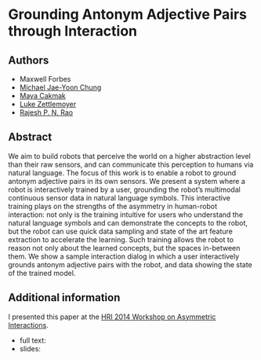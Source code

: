 # Grounding Antonym Adjective Pairs through Interaction

## Authors
- Maxwell Forbes
- [Michael Jae-Yoon Chung](https://sites.google.com/site/gradstudentpage/)
- [Maya Cakmak](http://www.mayacakmak.com/)
- [Luke Zettlemoyer](https://homes.cs.washington.edu/~lsz/)
- [Rajesh P. N. Rao](http://homes.cs.washington.edu/~rao/)

## Abstract
We aim to build robots that perceive the world on a higher abstraction level than their raw sensors, and can communicate this perception to humans via natural language. The focus of this work is to enable a robot to ground antonym adjective pairs in its own sensors. We present a system where a robot is interactively trained by a user, grounding the robot’s multimodal continuous sensor data in natural language symbols. This interactive training plays on the strengths of the asymmetry in human-robot interaction: not only is the training intuitive for users who understand the natural language symbols and can demonstrate the concepts to the robot, but the robot can use quick data sampling and state of the art feature extraction to accelerate the learning. Such training allows the robot to reason not only about the learned concepts, but the spaces in-between them. We show a sample interaction dialog in which a user interactively grounds antonym adjective pairs with the robot, and data showing the state of the trained model.

## Additional information
I presented this paper at the [HRI 2014 Workshop on Asymmetric Interactions](https://aiweb.techfak.uni-bielefeld.de/hri2014_workshop_asymmetric_interactions/program.html).

- full text: <a href="/data/research/robotics/forbes2014grounding/forbes2014grounding.pdf"><span class="glyphicon glyphicon-file"></span></a>
- slides: <a href="/data/research/robotics/forbes2014grounding/forbes2014grounding_slides.pdf"><span class="glyphicon glyphicon-th-large"></span></a>
